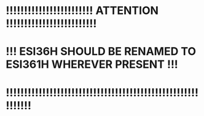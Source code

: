 # !!!!!!!!!!!!!!!!!!!!!!!! ATTENTION !!!!!!!!!!!!!!!!!!!!!!!!!
# !!! ESI36H SHOULD BE RENAMED TO ESI361H WHEREVER PRESENT !!!
# !!!!!!!!!!!!!!!!!!!!!!!!!!!!!!!!!!!!!!!!!!!!!!!!!!!!!!!!!!!!